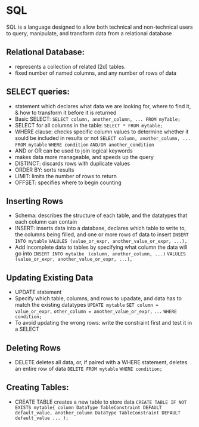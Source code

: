 # SQL

SQL is a language designed to allow both technical and non-technical users to query, manipulate, and transform data from a relational database

## Relational Database:
- represents a collection of related (2d) tables.
- fixed number of named columns, and any number of rows of data

## SELECT queries:
- statement which declares what data we are looking for, where to find it, & how to transform it before it is returned
- Basic SELECT:
  `SELECT column, another_column, ... FROM myTable;`
- SELECT for all columns in the table:
  `SELECT * FROM mytable;`
- WHERE clause: checks specific column values to determine whether it sould be included in results or not
  `SELECT column, another_column, ... FROM mytable`
    `WHERE condition`
      `AND/OR another_condition`
- AND or OR can be used to join logical keywords
- makes data more manageable, and speeds up the query
- DISTINCT: discards rows with duplicate values
- ORDER BY: sorts results
- LIMIT: limits the number of rows to return
- OFFSET: specifies where to begin counting

## Inserting Rows
- Schema: describes the structure of each table, and the datatypes that each column can contain
- INSERT: inserts data into a database, declares which table to write to, the columns being filled, and one or more rows of data to insert
  `INSERT INTO mytable`
  `VALULES (value_or_expr, another_value_or_expr, ...),`
- Add incomplete data to tables by specifying what column the data will go into
  `INSERT INTO mytalbe`
  ` (column, another_column, ...)`
  `VALULES (value_or_expr, another_value_or_expr, ...),`
  
## Updating Existing Data
- UPDATE statement
- Specify which table, columns, and rows to upadate, and data has to match the existing datatypes
    `UPDATE mytable`
    `SET column = value_or_expr,`
    `other_column = another_value_or_expr,`
    `...`
    `WHERE condition;`
- To avoid updating the wrong rows: write the constraint first and test it in a SELECT

## Deleting Rows
- DELETE deletes all data, or, if paired with a WHERE statement, deletes an entire row of data
  `DELETE FROM mytable`
  `WHERE condition;`
 
## Creating Tables:
- CREATE TABLE creates a new table to store data
  `CREATE TABLE IF NOT EXISTS mytable{
  column DataType TableConstraint DEFAULT default_value,
  another_column DataType TableConstraint DEFAULT default_value
  ...
  );`
  

